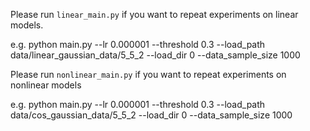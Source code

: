Please run ``linear_main.py`` if you want to repeat experiments on linear models.

e.g. python main.py --lr 0.000001 --threshold 0.3 --load_path data/linear_gaussian_data/5_5_2 --load_dir 0 --data_sample_size 1000

Please run ``nonlinear_main.py`` if you want to repeat experiments on nonlinear models

e.g. python main.py --lr 0.000001 --threshold 0.3 --load_path data/cos_gaussian_data/5_5_2 --load_dir 0 --data_sample_size 1000